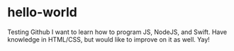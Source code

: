 # hello-world
Testing Github
I want to learn how to program JS, NodeJS, and Swift. 
Have knowledge in HTML/CSS, but would like to improve on it as well.
Yay!
